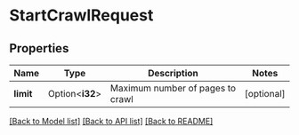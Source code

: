 # StartCrawlRequest

## Properties

Name | Type | Description | Notes
------------ | ------------- | ------------- | -------------
**limit** | Option<**i32**> | Maximum number of pages to crawl | [optional]

[[Back to Model list]](../README.md#documentation-for-models) [[Back to API list]](../README.md#documentation-for-api-endpoints) [[Back to README]](../README.md)


